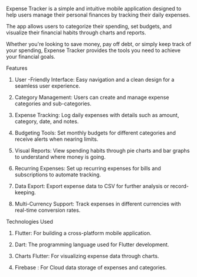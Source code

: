 Expense Tracker is a simple and intuitive mobile application designed to help users manage their personal finances by tracking their daily expenses.

The app allows users to categorize their spending, set budgets, and visualize their financial habits through charts and reports. 

Whether you're looking to save money, pay off debt, or simply keep track of your spending, Expense Tracker provides the tools you need to achieve your financial goals.

Features

1. User -Friendly Interface: Easy navigation and a clean design for a seamless user experience.

2. Category Management: Users can create and manage expense categories and sub-categories.

3. Expense Tracking: Log daily expenses with details such as amount, category, date, and notes.

4. Budgeting Tools: Set monthly budgets for different categories and receive alerts when nearing limits.

5. Visual Reports: View spending habits through pie charts and bar graphs to understand where money is going.

6. Recurring Expenses: Set up recurring expenses for bills and subscriptions to automate tracking.

7. Data Export: Export expense data to CSV for further analysis or record-keeping.

8. Multi-Currency Support: Track expenses in different currencies with real-time conversion rates.


Technologies Used

1. Flutter: For building a cross-platform mobile application.

2. Dart: The programming language used for Flutter development.

3. Charts Flutter: For visualizing expense data through charts.

4. Firebase : For Cloud data storage of expenses and categories.

